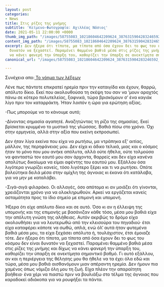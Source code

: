 ```yaml
---
layout: post
categories:
- News
title: Στις ρίζες της μνήμης
subtitle: 'Κείμενο-Φωτογραφία: Αχιλλέας Νάσιος'
date: 2021-05-11 22:00:00 +0000
thumb_img_path: "/images/58755083_10218604642209624_3876315904283246592_n.jpeg"
content_img_path: "/images/58755083_10218604642209624_3876315904283246592_n.jpeg"
excerpt: Δεν ήξερα ότι τίποτα, μα τίποτα από όσα έχουν δει το φως του κόσμου δεν είναι
  δυνατόν να ξεχαστεί. Παραμένει θαμμένο βαθιά μέσα στις ρίζες της μνήμης και δίχως
  να κάνει φανερή την ύπαρξη του, καθορίζει την ύπαρξη σε ανεκτίμητα σημαντικό βαθμό.
canonical_url: "/images/58755083_10218604642209624_3876315904283246592_n.jpeg"

---
```

Συνέχεια απο:<a href="https://hocusphotus.com/posts/anodus-59/" target="blank"> Το νόημα των λέξεων</a>

Λένε πως πάντοτε επικρατεί ηρεμία πριν την καταιγίδα και έχουν, θαρρώ, απόλυτο δίκιο. Εκεί που ακολουθούσα τη σκέψη του σαν να ‘μουν αραχτός πάνω σε κότερο πολυτελείας, ξαφνικά, τώρα βρισκόμουν σ’ ένα καγιάκ λίγο πριν τον καταρράκτη. Ήταν λοιπόν η ώρα για ερώτηση αξίας.

\-Πως μπορούμε να το κάνουμε αυτό;

\-Δίνοντας σημασία αγαπητέ. Αναζητώντας τη ρίζα της σημασίας. Εκεί βρίσκεται κρυμμένο το μυστικό της γλώσσας. Βαθιά πίσω στο χρόνο. Όχι στην ερμηνεία, αλλά στην αξία που εκείνη εκπροσωπεί.

Δεν ήταν λίγα εκείνα που είχα να ρωτήσω, μα ντράπηκα εξ’ αιτίας, μάλλον, της περηφάνειας μου. Δεν είχα κι άδικο τελικά, μιας και ο κόσμος ήταν το μόνο που μου ανήκε απόλυτα, αλλά ούτε ήθελα, ούτε τολμούσα να φανταστώ τον εαυτό μου σαν άρχοντα, θαρρείς και δεν είχα κανένα απολύτως δικαίωμα να είμαι αφέντης του εαυτού μου. Εξάλλου όσα λιγότερα γνωρίζει κανείς, τόσο λιγότερο ξέρει και τι να ρωτήσει. Οπότε βολεύτηκα δειλά μέσα στην ομίχλη της άγνοιας κι έκανα ότι κατάλαβα, για να μην με καταλάβει.

\-Σιγά-σιγά φιλαράκο. Οι αλλαγές, όσο απότομα κι αν μοιάζει ότι γίνονται, χρειάζονται χρόνο για να ολοκληρωθούν. Αρκεί να εργάζεται κανείς ασταμάτητα προς το ίδιο σημείο με επιμονή και υπομονή.

Ήξερα ότι είχε απόλυτο δίκιο και σε αυτό. Όσο κι αν η έλλειψη της υπομονής και της επιμονής με βασάνιζαν κάθε τόσο, μέσα μου βαθιά είχα την απόλυτη γνώση της αλήθειας. Αυτόν ακριβώς το δρόμο είχα ακολουθήσει για να λευτερωθώ από την κλεισούρα του πηγαδιού· έτσι είχα καταφέρει κάποτε να σωθώ, απλά, ενώ όλ’ αυτά ήταν φυτεμένα βαθιά μέσα μου, τα είχα ξεχάσει απόλυτα ή, τουλάχιστον, έτσι έμοιαζε τότε. Δεν ήξερα ότι τίποτα, μα τίποτα από όσα έχουν δει το φως του κόσμου δεν είναι δυνατόν να ξεχαστεί. Παραμένει θαμμένο βαθιά μέσα στις ρίζες της μνήμης και δίχως να κάνει φανερή την ύπαρξη του, καθορίζει την ύπαρξη σε ανεκτίμητα σημαντικό βαθμό. Γι αυτό εξάλλου, αν και η περιέργεια της θέλησης μου θα ήθελε να τα έχει όλα εδώ και τώρα, μέσα μου βαθιά αισθανόμουν μιαν απέραντη ηρεμία. Δεν ήμουν πια χαμένος όπως νόμιζα όλη μου τη ζωή. Είχα πλέον την απαραίτητη βοήθεια· ένα χέρι να πιαστώ πριν να βουλιάξω στο τέλμα της άγνοιας που καραδοκεί αδιάκοπα για να ρουφήξει τα πάντα.